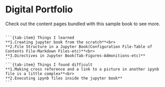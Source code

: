# Digital Portfolio

Check out the content pages bundled with this sample book to see more.

```{tableofcontents}
```

````{tab-set}
```{tab-item} Things I learned
**1.Creating jupyter book from the scratch**<br>
**2.File Structure in a Jupyter Book(Configuration File-Table of Contents File-Markdown Files-etc)**<br>
**3.Directives in Jupyter Book(Tab-Figures-Admonitions-etc)**
```
```{tab-item} Things I found difficult
**1.Making cross reference and a link to a picture in another ipynb file is a little complex**<br>
**2.Executing ipynb files inside the jupyter book**
```
````

